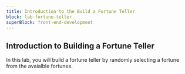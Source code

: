 ```yaml
---
title: Introduction to the Build a Fortune Teller
block: lab-fortune-teller
superBlock: front-end-development
---
```


## Introduction to Building a Fortune Teller

In this lab, you will build a fortune teller by randomly selecting a fortune from the avaialble fortunes.
